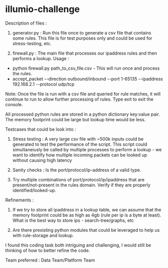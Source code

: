 # illumio-challenge


Description of files :
1. generator.py : Run this file once to generate a csv file that contains some rules. This file is for test purposes only and could be used for stress-testing, etc.

2. firewall.py : The main file that processes our ipaddress rules and then performs a lookup. Usage :
  - python firewall.py path_to_csv_file.csv - This will run once and process the rules. 
  - accept_packet --direction outbound/inbound --port 1-65135 --ipaddress 192.168.2.1 --protocol udp/tcp
  
  
 Note: Once the file is run with a csv file and queried for rule matches, it will continue to run to allow further processing of rules.
 Type exit to exit the console.
 
 
All processed python rules are stored in a python dictionary key:value pair. The memory footprint could be large but lookup time would be less. 
 
Testcases that could be look into :
1. Stress testing : A very large csv file with ~500k inputs could be generated to test the performance of the script. This script could simultaneiusly be called by multiple processes to perform a lookup - we want to identify how multiple incoming packets can be looked up without causing high latency

2. Sanity checks : Is the port/protocol/ip-address of a valid type.


3. Try multiple combinations of port/protocol/ip/ipaddress that are present/not-present in the rules domain. Verify if they are properly identified/looked-up.


Refinements :
1. If we try to store all ipaddress in a lookup table, we can assume that the memory footprint could be as high as 4gb (rule per ip is a byte at least). What is the best way to store ips - search-tree/graphs, etc

2. Are there prexisting python modules that could be leveraged to help us with rule-storage and lookup.


I found this coding task both intriguing and challenging, I would still be thinking of how to better refine the code.


Team preferred : Data Team/Platform Team

